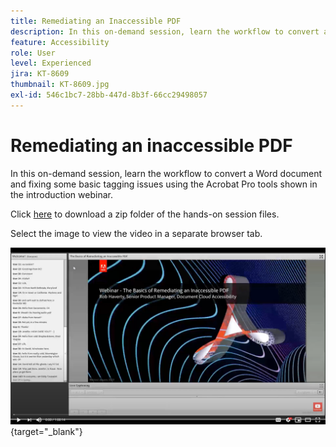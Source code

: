 ```yaml
---
title: Remediating an Inaccessible PDF
description: In this on-demand session, learn the workflow to convert a Word document and fixing some basic tagging issues using the Acrobat Pro tools shown in the introduction webinar
feature: Accessibility
role: User
level: Experienced
jira: KT-8609
thumbnail: KT-8609.jpg
exl-id: 546c1bc7-28bb-447d-8b3f-66cc29498057
---
```

# Remediating an inaccessible PDF

In this on-demand session, learn the workflow to convert a Word document and fixing some basic tagging issues using the Acrobat Pro tools shown in the introduction webinar.

Click [here](../assets/accessibilitysession2.zip) to download a zip folder of the hands-on session files.

Select the image to view the video in a separate browser tab.

[![Session 2 Video](../assets/Accessibilitysession2_YT.png)](https://youtu.be/eT2IFNszNuk){target="_blank"}
